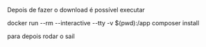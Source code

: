 Depois de fazer o download é possível executar

docker run --rm --interactive --tty -v $(pwd):/app composer install

para depois rodar o sail